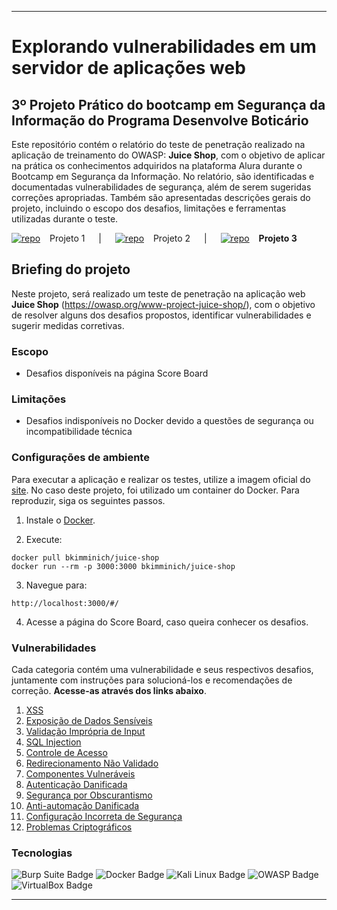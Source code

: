 
---
# Explorando vulnerabilidades em um servidor de aplicações web
## 3º Projeto Prático do bootcamp em Segurança da Informação do Programa Desenvolve Boticário

Este repositório contém o relatório do teste de penetração realizado na aplicação de treinamento do OWASP: **Juice Shop**, com o objetivo de aplicar na prática os conhecimentos adquiridos na plataforma Alura durante o Bootcamp em Segurança da Informação. No relatório, são identificadas e documentadas vulnerabilidades de segurança, além de serem sugeridas correções apropriadas. Também são apresentadas descrições gerais do projeto, incluindo o escopo dos desafios, limitações e ferramentas utilizadas durante o teste.

[![repo](https://img.shields.io/badge/repo-teal?style=plastic&logo=github&logoColor=008080&labelColor=white)](https://github.com/CamilaSCodes/projeto-1-bootcamp-infosec) &ensp; Projeto 1 &emsp; | &emsp;  [![repo](https://img.shields.io/badge/repo-teal?style=plastic&logo=github&logoColor=008080&labelColor=white)](https://github.com/CamilaSCodes/projeto-2-bootcamp-infosec) &ensp; Projeto 2 &emsp; | &emsp;  [![repo](https://img.shields.io/badge/repo-teal?style=plastic&logo=github&logoColor=008080&labelColor=white)](https://github.com/CamilaSCodes/projeto-3-bootcamp-infosec) &ensp; **Projeto 3**

## Briefing do projeto

Neste projeto, será realizado um teste de penetração na aplicação web **Juice Shop** (https://owasp.org/www-project-juice-shop/), com o objetivo de resolver alguns dos desafios propostos, identificar vulnerabilidades e sugerir medidas corretivas.

### Escopo
- Desafios disponíveis na página Score Board

### Limitações
- Desafios indisponíveis no Docker devido a questões de segurança ou incompatibilidade técnica

### Configurações de ambiente

Para executar a aplicação e realizar os testes, utilize a imagem oficial do [site](https://hub.docker.com/r/bkimminich/juice-shop). No caso deste projeto, foi utilizado um container do Docker. Para reproduzir, siga os seguintes passos.

1. Instale o [Docker](https://www.docker.com).

2. Execute:
```
docker pull bkimminich/juice-shop
docker run --rm -p 3000:3000 bkimminich/juice-shop
```

3. Navegue para:
```
http://localhost:3000/#/
```

4. Acesse a página do Score Board, caso queira conhecer os desafios.

### Vulnerabilidades

Cada categoria contém uma vulnerabilidade e seus respectivos desafios, juntamente com instruções para solucioná-los e recomendações de correção. **Acesse-as através dos links abaixo**.
1. [XSS](xss)
2. [Exposição de Dados Sensíveis](exposição-de-dados-sensíveis)
3. [Validação Imprópria de Input](validação-imprópria-de-input)
4. [SQL Injection](sql-injection) 
5. [Controle de Acesso](controle-de-acesso)
6. [Redirecionamento Não Validado](redirecionamento-não-validado) 
7. [Componentes Vulneráveis](componentes-vulneráveis) 
8. [Autenticação Danificada](autenticação-danificada) 
9. [Segurança por Obscurantismo](segurança-por-obscurantismo) 
10. [Anti-automação Danificada](anti-automação-danificada) 
11. [Configuração Incorreta de Segurança](configuração-incorreta-de-segurança)
12. [Problemas Criptográficos](problemas-criptográficos)

### Tecnologias

![Burp Suite Badge](https://img.shields.io/badge/Burp%20Suite-F63?logo=burpsuite&logoColor=fff&style=for-the-badge) ![Docker Badge](https://img.shields.io/badge/Docker-2496ED?logo=docker&logoColor=fff&style=for-the-badge) ![Kali Linux Badge](https://img.shields.io/badge/Kali%20Linux-557C94?logo=kalilinux&logoColor=fff&style=for-the-badge) ![OWASP Badge](https://img.shields.io/badge/OWASP-000?logo=owasp&logoColor=fff&style=for-the-badge) ![VirtualBox Badge](https://img.shields.io/badge/VirtualBox-183A61?logo=virtualbox&logoColor=fff&style=for-the-badge)

---
